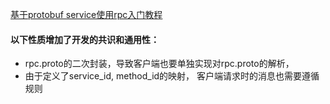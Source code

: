 [基于protobuf service使用rpc入门教程](https://blog.csdn.net/NK_test/article/details/72682780)

#### 以下性质增加了开发的共识和通用性：
- rpc.proto的二次封装，导致客户端也要单独实现对rpc.proto的解析，
- 由于定义了service_id, method_id的映射， 客户端请求时的消息也需要遵循规则